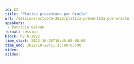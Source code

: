 ```yaml
---
id: b2
title: "Plática presentada por Oracle"
url: /sessions/octubre-2022/platica-presentada-por-oracle
speakers:
 - Patricia Galván
format: session
block: h2-b-2022
time_start: 2022-10-28T10:45:00-05:00
time_end: 2022-10-28T11:15:00-05:00
video:
slides:
---
```

